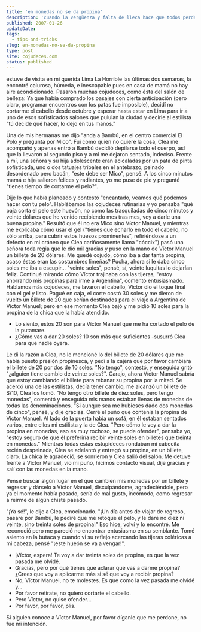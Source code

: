 ```yaml
---
title: 'en monedas no se da propina'
description: 'cuando la vergüenza y falta de lleca hace que todos perdamos'
published: 2007-01-26
updateDate:
tags:
  - tips-and-tricks
slug: en-monedas-no-se-da-propina
type: post
site: cojudeces.com
status: published
---
```


estuve de visita en mi querida Lima La Horrible las últimas dos semanas, la encontré calurosa, húmeda, e inescapable pues en casa de mamá no hay aire acondicionado. Pasaron muchas cojudeces, como ésta del salón de belleza: Ya que había comprado los pasajes con cierta anticipación (pero claro, programar encuentros con los patas fue imposible), decidí no cortarme el cabello desde octubre y esperar hasta estar en Lima para ir a uno de esos sofisticados salones que pululan la ciudad y decirle al estilista "tú decide qué hacer, lo dejo en tus manos."

Una de mis hermanas me dijo "anda a Bambú, en el centro comercial El Polo y pregunta por Mico". Fui como quien no quiere la cosa, Clea me acompañó y apenas entró a Bambú decidió depilarse todo el cuerpo, así que la llevaron al segundo piso y a mí me dejaron sentado, indeciso. Frente a mí, una señora y su hija adolescente eran acicaladas por un pata de pinta sofisticada, uno o dos tatuajes tribales en el antebrazo, peinado desordenado pero bacán, "este debe ser Mico", pensé. A los cinco minutos mamá e hija salieron felices y radiantes, yo me puse de pie y pregunté "tienes tiempo de cortarme el pelo?".

Dije lo que había planeado y contestó "encantado, veamos qué podemos hacer con tu pelo". Hablábamos las cojudeces rutinarias y yo pensaba "qué paja corta el pelo este huevón, no como las trasquiladas de cinco minutos y veinte dólares que he venido recibiendo mes tras mes, voy a darle una buena propina." Resultó que él no era Mico sino Víctor Manuel, y mientras me explicaba cómo usar el gel ("tienes que echarlo en todo el cabello, no sólo arriba, para cubrir estos huesos prominentes", refiriéndose a un defecto en mi cráneo que Clea cariñosamente llama "cóccix") pasó una señora toda regia que le dió mil gracias y puso en la mano de Víctor Manuel un billete de 20 dólares. Me quedé cojudo, cómo iba a dar tanta propina, acaso éstas eran las costumbres limeñas? Pucha, ahora si le daba cinco soles me iba a escupir... "veinte soles", pensé, sí, veinte luquitas lo dejarían feliz. Continué mirando cómo Víctor trajinaba con las tijeras, "estoy ahorrando mis propinas para irme a Argentina", comentó entusiasmado. Hablamos más cojudeces, me lavaron el cabello, Víctor dio el toque final con el gel y listo. Pagué en caja, el corte costó 30 soles y me dieron de vuelto un billete de 20 que serían destinados para el viaje a Argentina de Víctor Manuel; pero en ese momento Clea bajó y me pidió 10 soles para la propina de la chica que la había atendido.

- Lo siento, estos 20 son para Víctor Manuel que me ha cortado el pelo de la putamare.
- ¿Cómo vas a dar 20 soles? 10 son más que suficientes -susurró Clea para que nadie oyera.

Le di la razón a Clea, no le mencioné lo del billete de 20 dólares que me había puesto presión propinesca, y pedí a la cajera que por favor cambiara el billete de 20 por dos de 10 soles. "No tengo", contestó, y enseguida gritó "¿alguien tiene cambio de veinte soles?". Carajo, ahora Víctor Manuel sabría que estoy cambiando el billete para rebanar su propina por la mitad. Se acercó una de las estilistas, decía tener cambio, me alcanzó un billete de S/10, Clea los tomó. "No tengo otro billete de diez soles, pero tengo monedas", comentó y enseguida mis manos estaban llenas de monedas de todas las denominaciones. "Si aunque sea me hubieses dado dos monedas de cinco", pensé, y dije gracias. Cerré el puño que contenía la propina de Víctor Manuel. Al lado de la puerta había un sofá, en él estaban sentados varios, entre ellos mi estilista y la de Clea. "Pero cómo le voy a dar la propina en monedas, eso es muy rochoso, se puede ofender", pensaba yo, "estoy seguro de que él preferiría recibir veinte soles en billetes que treinta en monedas." Mientras todas estas estupideces rondaban mi cabecita recién despeinada, Clea se adelantó y entregó su propina, en un billete, claro. La chica le agradeció, se sonrieron y Clea salió del salón. Me detuve frente a Víctor Manuel, vio mi puño, hicimos contacto visual, dije gracias y salí con las monedas en la mano.

Pensé buscar algún lugar en el que cambien mis monedas por un billete y regresar y dárselo a Víctor Manuel, disculpándome, agradeciéndole, pero ya el momento había pasado, sería de mal gusto, incómodo, como regresar a reírme de algún chiste pasado.

"¡Ya sé!", le dije a Clea, emocionado. "¡Un día antes de viajar de regreso, pasaré por Bambú, le pediré que me retoque el pelo, y le daré no diez ni veinte, sino treinta soles de propina!" Eso hice, volví y lo encontré. Me reconoció pero me pareció no encontrar entusiasmo en su semblante. Tomé asiento en la butaca y cuando vi su reflejo acercando las tijeras coléricas a mi cabeza, pensé "¡este hueón se va a vengar!".

- ¡Víctor, espera! Te voy a dar treinta soles de propina, es que la vez pasada me olvidé.
- Gracias, pero por qué tienes que aclarar que vas a darme propina? ¿Crees que voy a aplicarme más si sé que voy a recibir propina?
- No, Víctor Manuel, no te molestes. Es que como la vez pasada me olvidé y...
- Por favor retírate, no quiero cortarte el cabello.
- Pero Víctor, no quise ofender...
- Por favor, por favor, plis.

Si alguien conoce a Víctor Manuel, por favor díganle que me perdone, no fue mi intención.
